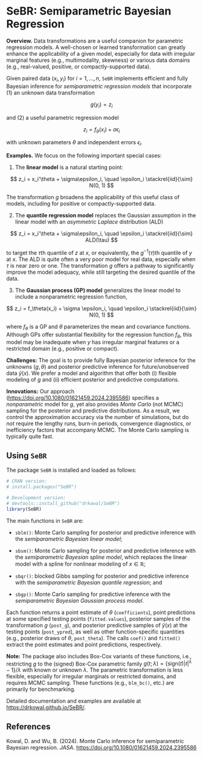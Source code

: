 SeBR: Semiparametric Bayesian Regression
================

**Overview.** Data transformations are a useful companion for parametric
regression models. A well-chosen or learned transformation can greatly
enhance the applicability of a given model, especially for data with
irregular marginal features (e.g., multimodality, skewness) or various
data domains (e.g., real-valued, positive, or compactly-supported data).

Given paired data $(x_i,y_i)$ for $i=1,\ldots,n$, `SeBR` implements
efficient and fully Bayesian inference for *semiparametric regression
models* that incorporate (1) an unknown data transformation

$$
g(y_i) = z_i
$$

and (2) a useful parametric regression model

$$
z_i  = f_\theta(x_i) + \sigma \epsilon_i
$$

with unknown parameters $\theta$ and independent errors $\epsilon_i$.

**Examples.** We focus on the following important special cases:

1.  The **linear model** is a natural starting point:

$$
z_i = x_i'\theta + \sigma\epsilon_i, \quad \epsilon_i \stackrel{iid}{\sim} N(0, 1)
$$

The transformation $g$ broadens the applicability of this useful class
of models, including for positive or compactly-supported data.

2.  The **quantile regression model** replaces the Gaussian assumption
    in the linear model with an *asymmetric Laplace* distribution (ALD)

$$
z_i = x_i'\theta + \sigma\epsilon_i, \quad \epsilon_i \stackrel{iid}{\sim} ALD(\tau)
$$

to target the $\tau$th quantile of $z$ at $x$, or equivalently, the
$g^{-1}(\tau)$th quantile of $y$ at $x$. The ALD is quite often a very
poor model for real data, especially when $\tau$ is near zero or one.
The transformation $g$ offers a pathway to significantly improve the
model adequacy, while still targeting the desired quantile of the data.

3.  The **Gaussian process (GP) model** generalizes the linear model to
    include a nonparametric regression function,

$$
z_i = f_\theta(x_i) + \sigma \epsilon_i, \quad  \epsilon_i \stackrel{iid}{\sim} N(0, 1)
$$

where $f_\theta$ is a GP and $\theta$ parameterizes the mean and
covariance functions. Although GPs offer substantial flexibility for the
regression function $f_\theta$, this model may be inadequate when $y$
has irregular marginal features or a restricted domain (e.g., positive
or compact).

**Challenges:** The goal is to provide fully Bayesian posterior
inference for the unknowns $(g, \theta)$ and posterior predictive
inference for future/unobserved data $\tilde y(x)$. We prefer a model
and algorithm that offer both (i) flexible modeling of $g$ and (ii)
efficient posterior and predictive computations.

**Innovations:** Our approach
(<https://doi.org/10.1080/01621459.2024.2395586>) specifies a
*nonparametric* model for $g$, yet also provides *Monte Carlo* (not
MCMC) sampling for the posterior and predictive distributions. As a
result, we control the approximation accuracy via the number of
simulations, but do *not* require the lengthy runs, burn-in periods,
convergence diagnostics, or inefficiency factors that accompany MCMC.
The Monte Carlo sampling is typically quite fast.

## Using `SeBR`

The package `SeBR` is installed and loaded as follows:

``` r
# CRAN version:
# install.packages("SeBR")

# Development version: 
# devtools::install_github("drkowal/SeBR")
library(SeBR) 
```

The main functions in `SeBR` are:

- `sblm()`: Monte Carlo sampling for posterior and predictive inference
  with the *semiparametric Bayesian linear model*;

- `sbsm()`: Monte Carlo sampling for posterior and predictive inference
  with the *semiparametric Bayesian spline model*, which replaces the
  linear model with a spline for nonlinear modeling of
  $x \in \mathbb{R}$;

- `sbqr()`: blocked Gibbs sampling for posterior and predictive
  inference with the *semiparametric Bayesian quantile regression*; and

- `sbgp()`: Monte Carlo sampling for predictive inference with the
  *semiparametric Bayesian Gaussian process model*.

Each function returns a point estimate of $\theta$ (`coefficients`),
point predictions at some specified testing points (`fitted.values`),
posterior samples of the transformation $g$ (`post_g`), and posterior
predictive samples of $\tilde y(x)$ at the testing points
(`post_ypred`), as well as other function-specific quantities (e.g.,
posterior draws of $\theta$, `post_theta`). The calls `coef()` and
`fitted()` extract the point estimates and point predictions,
respectively.

**Note:** The package also includes Box-Cox variants of these functions,
i.e., restricting $g$ to the (signed) Box-Cox parametric family
$g(t; \lambda) = \{\mbox{sign}(t) \vert t \vert^\lambda - 1\}/\lambda$
with known or unknown $\lambda$. The parametric transformation is less
flexible, especially for irregular marginals or restricted domains, and
requires MCMC sampling. These functions (e.g., `blm_bc()`, etc.) are
primarily for benchmarking.

Detailed documentation and examples are available at
<https://drkowal.github.io/SeBR/>.

## References

Kowal, D. and Wu, B. (2024). Monte Carlo inference for semiparametric
Bayesian regression. *JASA*.
<https://doi.org/10.1080/01621459.2024.2395586>
